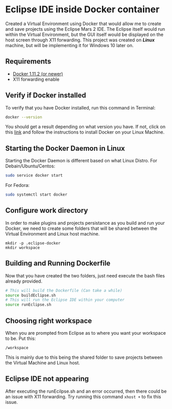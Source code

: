 # Eclipse IDE inside Docker container
Created a Virtual Environment using Docker that would allow me to create and save projects using the Eclipse Mars 2 IDE. The Eclipse itself would run within the Virtual Environment, but the GUI itself would be displayed on the host screen through X11 forwarding. This project was created on ***Linux*** machine, but will be implementing it for Windows 10 later on.
## Requirements
- [Docker 1.11.2 (or newer)](https://www.docker.com/products/docker)
- X11 forwarding enable

## Verify if Docker installed
To verify that you have Docker installed, run this command in Terminal:
```sh
docker --version
```
You should get a result depending on what version you have. If not, click on this [link](https://www.docker.com/products/docker) and follow the instructions to install Docker on your Linux Machine.

## Starting the Docker Daemon in Linux
Starting the Docker Daemon is different based on what Linux Distro.
  For Debain/Ubuntu/Centos:
  ```sh
  sudo service docker start
  ```
  For Fedora:
  ```sh
  sudo systemctl start docker
  ```

## Configure work directory
In order to make plugins and projects persistance as you build and run your Docker, we need to create some folders that will be shared between the Virtual Environment and Linux host machine.
```
mkdir -p .eclipse-docker
mkdir workspace
```

## Building and Running Dockerfile
Now that you have created the two folders, just need execute the bash files already provided.
```sh
# This will build the Dockerfile (Can take a while)
source buildEclipse.sh
# This will run the Eclipse IDE within your computer
source runEclipse.sh
```
## Choosing right workspace
When you are prompted from Eclipse as to where you want your workspace to be. Put this:
```
/workspace
```
This is mainly due to this being the shared folder to save projects between the Virtual Machine and Linux host.

## Eclipse IDE not appearing
After executing the runEcilpse.sh and an error occurred, then there could be an issue with X11 forwarding. Try running this command ```xhost +``` to fix this issue. 
